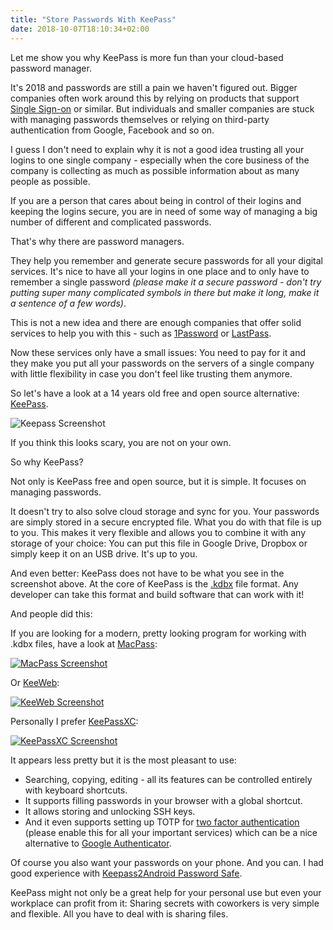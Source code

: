 ```yaml
---
title: "Store Passwords With KeePass"
date: 2018-10-07T18:10:34+02:00
---
```


Let me show you why KeePass is more fun than your cloud-based password manager.<!--more-->

It's 2018 and passwords are still a pain we haven't figured out. Bigger companies often work around this by relying on products that support [Single Sign-on](https://en.wikipedia.org/wiki/Single_sign-on) or similar. But individuals and smaller companies are stuck with managing passwords themselves or relying on third-party authentication from Google, Facebook and so on.

I guess I don't need to explain why it is not a good idea trusting all your logins to one single company - especially when the core business of the company is collecting as much as possible information about as many people as possible.

If you are a person that cares about being in control of their logins and keeping the logins secure, you are in need of some way of managing a big number of different and complicated passwords.

That's why there are password managers.

They help you remember and generate secure passwords for all your digital services. It's nice to have all your logins in one place and to only have to remember a single password *(please make it a secure password - don't try putting super many complicated symbols in there but make it long, make it a sentence of a few words)*.

This is not a new idea and there are enough companies that offer solid services to help you with this - such as [1Password](https://1password.com/) or [LastPass](https://www.lastpass.com).

Now these services only have a small issues: You need to pay for it and they make you put all your passwords on the servers of a single company with little flexibility in case you don't feel like trusting them anymore.

So let's have a look at a 14 years old free and open source alternative: [KeePass](https://keepass.info/).

![Keepass Screenshot](/images/keepass/keepass-screenshot.png)

If you think this looks scary, you are not on your own.

So why KeePass?

Not only is KeePass free and open source, but it is simple. It focuses on managing passwords.

It doesn't try to also solve cloud storage and sync for you. Your passwords are simply stored in a secure encrypted file. What you do with that file is up to you. This makes it very flexible and allows you to combine it with any storage of your choice: You can put this file in Google Drive, Dropbox or simply keep it on an USB drive. It's up to you.

And even better: KeePass does not have to be what you see in the screenshot above. At the core of KeePass is the [.kdbx](https://keepass.info/help/kb/kdbx_4.html) file format. Any developer can take this format and build software that can work with it!

And people did this:

If you are looking for a modern, pretty looking program for working with .kdbx files,
have a look at [MacPass](https://macpassapp.org/):

[![MacPass Screenshot](/images/keepass/macpass-screenshot.png)](https://macpassapp.org/)

Or [KeeWeb](https://keeweb.info/):

[![KeeWeb Screenshot](/images/keepass/keeweb-screenshot.png)](https://keeweb.info/)

Personally I prefer [KeePassXC](https://keepassxc.org/):

[![KeePassXC Screenshot](/images/keepass/keepassxc-screenshot.png)](https://keepassxc.org/)

It appears less pretty but it is the most pleasant to use:

- Searching, copying, editing - all its features can be controlled entirely with keyboard shortcuts.
- It supports filling passwords in your browser with a global shortcut.
- It allows storing and unlocking SSH keys.
- And it even supports setting up TOTP for [two factor authentication](https://www.securenvoy.com/en-gb/two-factor-authentication/what-is-2fa) (please enable this for all your important services) which can be a nice alternative to [Google Authenticator](https://play.google.com/store/apps/details?id=com.google.android.apps.authenticator2).

Of course you also want your passwords on your phone. And you can. I had good experience with [Keepass2Android Password Safe](https://play.google.com/store/apps/details?id=keepass2android.keepass2android).

KeePass might not only be a great help for your personal use but even your workplace can profit from it: Sharing secrets with coworkers is very simple and flexible. All you have to deal with is sharing files.
